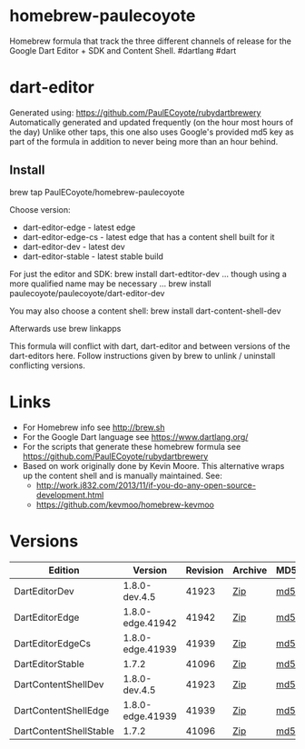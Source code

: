 homebrew-paulecoyote
====================

Homebrew formula that track the three different channels of release for the Google Dart Editor + SDK and Content Shell.  #dartlang #dart

dart-editor
===========

Generated using: https://github.com/PaulECoyote/rubydartbrewery
Automatically generated and updated frequently (on the hour most hours of the day)
Unlike other taps, this one also uses Google's provided md5 key as part of the formula in addition to never being more than an hour behind.

Install
-------
brew tap PaulECoyote/homebrew-paulecoyote

Choose version:
* dart-editor-edge - latest edge
* dart-editor-edge-cs - latest edge that has a content shell built for it
* dart-editor-dev - latest dev
* dart-editor-stable - latest stable build

For just the editor and SDK:
brew install dart-edtitor-dev
... though using a more qualified name may be necessary ...
brew install paulecoyote/paulecoyote/dart-editor-dev

You may also choose a content shell:
brew install dart-content-shell-dev

Afterwards use 
brew linkapps

This formula will conflict with dart, dart-editor and between versions of the dart-editors here.  Follow instructions given by brew to unlink / uninstall conflicting versions.

Links
=====
* For Homebrew info see http://brew.sh
* For the Google Dart language see https://www.dartlang.org/
* For the scripts that generate these homebrew formula see https://github.com/PaulECoyote/rubydartbrewery
* Based on work originally done by Kevin Moore. This alternative wraps up the content shell and is manually maintained.  See: 
    * http://work.j832.com/2013/11/if-you-do-any-open-source-development.html
    * https://github.com/kevmoo/homebrew-kevmoo

Versions
========
| Edition | Version | Revision | Archive | MD5 | Notes |
| ------- | ------- | -------- | ------- | --- | ----- |
| DartEditorDev | 1.8.0-dev.4.5 | 41923 | [Zip](https://storage.googleapis.com/dart-archive/channels/dev/release/41923/editor/darteditor-macos-x64.zip) | [md5](https://storage.googleapis.com/dart-archive/channels/dev/release/41923/editor/darteditor-macos-x64.zip.md5sum) | [Changes](https://storage.googleapis.com/dart-archive/channels/dev/release/latest/changelog.html) |
| DartEditorEdge | 1.8.0-edge.41942 | 41942 | [Zip](https://storage.googleapis.com/dart-archive/channels/be/raw/41942/editor/darteditor-macos-x64.zip) | [md5](https://storage.googleapis.com/dart-archive/channels/be/raw/41942/editor/darteditor-macos-x64.zip.md5sum) | - |
| DartEditorEdgeCs | 1.8.0-edge.41939 | 41939 | [Zip](https://storage.googleapis.com/dart-archive/channels/be/raw/41939/editor/darteditor-macos-x64.zip) | [md5](https://storage.googleapis.com/dart-archive/channels/be/raw/41939/editor/darteditor-macos-x64.zip.md5sum) | - |
| DartEditorStable | 1.7.2 | 41096 | [Zip](https://storage.googleapis.com/dart-archive/channels/stable/release/41096/editor/darteditor-macos-x64.zip) | [md5](https://storage.googleapis.com/dart-archive/channels/stable/release/41096/editor/darteditor-macos-x64.zip.md5sum) | [Changes](https://storage.googleapis.com/dart-archive/channels/stable/release/latest/changelog.html) |
| DartContentShellDev | 1.8.0-dev.4.5 | 41923 | [Zip](https://storage.googleapis.com/dart-archive/channels/dev/release/41923/dartium/content_shell-macos-ia32-release.zip) | [md5](https://storage.googleapis.com/dart-archive/channels/dev/release/41923/dartium/content_shell-macos-ia32-release.zip.md5sum) | - |
| DartContentShellEdge | 1.8.0-edge.41939 | 41939 | [Zip](https://storage.googleapis.com/dart-archive/channels/be/raw/41939/dartium/content_shell-macos-ia32-release.zip) | [md5](https://storage.googleapis.com/dart-archive/channels/be/raw/41939/dartium/content_shell-macos-ia32-release.zip.md5sum) | - |
| DartContentShellStable | 1.7.2 | 41096 | [Zip](https://storage.googleapis.com/dart-archive/channels/stable/release/41096/dartium/content_shell-macos-ia32-release.zip) | [md5](https://storage.googleapis.com/dart-archive/channels/stable/release/41096/dartium/content_shell-macos-ia32-release.zip.md5sum) | - |
